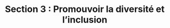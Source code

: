 ---
title: "Section 3 : Promouvoir la diversité et l’inclusion"
layout: post
lang: fr
lang-ref: 301-overview
section: 3
category: 
  - diversity
hero:
  image:
    src: 3.1-tx-heading.jpg
    alt: Une photo en gros plan d'une boîte de crayons de couleurs variées.
  standards:
    - ethics
    - accessibility
blocks:
  - type: title
    label: Objet de la présente section de la recherche
  - La section 3 résume la deuxième moitié des résultats de notre recherche liés à l’objectif de rendement principal du Nuage de talents, qui consiste à améliorer la compatibilité des candidats avec l’équipe. La section 2 portait sur les pratiques générales à adopter pour embaucher un excellent candidat qui peut bien s’intégrer à l’équipe. À la section 3, nous nous concentrons sur les composantes de la diversité et de l’inclusion du concept de « comptabilité avec l’équipe ». Nous examinons des questions comme le codage culturel et les préjugés systématiques dans la conception du processus, nous repensons les paramètres par défaut existants du gouvernement du Canada et nous modifions l’architecture des choix qui détermine la façon dont les gestionnaires attribuent de la valeur à la dotation. Ce rapport rassemble tous nos travaux de réflexion sur la diversité et l’inclusion à un seul endroit pour en faciliter la consultation.
  - "Il y a une limite importante de la recherche qui doit être signalée dès le départ : nous nous appuyons sur des données qualitatives et des rapports fournis par les gestionnaires. En raison des exigences en matière de protection des renseignements personnels associées au système de la TI, nous n’avons pas mis en place des mesures de contrôle pour recueillir des données quantitatives sur l’équité en matière d’emploi auprès des candidats. (Voir le résumé de notre quête pour assurer l’espace de serveur dans un environnement Protégé B.) Le Nuage de talents en est aux dernières étapes du processus de certification et d’autorisation qui permettrait de mener une expérience plus vaste sur la plateforme pour confirmer (ou réfuter) la théorie. Une telle expérience comprendrait une taille d’échantillon et une collecte de données quantitatives statistiquement valides. Toutefois, en attendant, les idées présentées ici devront être considérées comme des signaux et des indicateurs fondés sur la recherche qualitative et les essais à petite échelle, validés par rapport à la recherche externe et à la théorie." 
  - Les résultats sont prometteurs et indiquent une nouvelle direction dans la théorie pour ceux qui cherchent des occasions de promouvoir l’inclusion et la diversité dans l’embauche, mais ils sont loin d’être définitifs. Il est préférable de les considérer comme le début d’une voie qui s’oriente dans une direction différente de celles de la théorie qui ont été appliquées précédemment dans l’embauche par le gouvernement. Ce n’est toutefois que le début de l’exploration de cette nouvelle voie; nous ne savons pas encore si elle est viable ou où elle mènera.
  - type: callout
    title: Liste des expériences et des interventions
    content: 
      - "<ul data-h2-font-color=\"b(purple)\"><li>Accessible par choix et par conception</li><li>Les compétences au lieu de l’expérience, et l’importance de ce choix</li><li>Portail des talents autochtones</li><li>Étude de cas : Modifier le paramètre par défaut sur Études essentielles</li><li>Histoire du candidat : Franchir la porte</li><li>Renforcer la réalisation de l’action #SoisToiMême : LGBTQ2+ sur le Nuage de talents</li><li>Pourquoi ne pas utiliser un recrutement anonyme?</li></ul>"
  - type: subtitle
    label: "Concept clé : Aucune « adaptation à la culture » sans approche exempte de préjugés"
  - "Le Nuage de talents a conçu un modèle qui tente d’optimiser la compatibilité des candidats avec l’équipe en tenant compte des facteurs humains comme la culture d’équipe, l’environnement de travail et le style de leadership et de gestion. Or, nous ne pouvons pas parler d’optimiser le résultat de l’embauche et de renforcer l’« adaptation à la culture » dans un processus de dotation sans voir à ce que notre modèle comprenne des automatismes régulateurs correspondants contre les préjugés à l’égard des groupes en quête d’équité. <strong style=\"letter-spacing: -1px;\" data-h2-font-weight=\"b(800)\" data-h2-font-color=\"b(purple)\">Un modèle de dotation qui produit un processus rapide et l’embauche d’un excellent candidat ne doit pas produire ces résultats au détriment de la promotion de la diversité et de l’inclusion. Le modèle ne peut pas servir à favoriser une solution des « embauches entre semblables ».</strong> Par conséquent, nous ne pouvons pas promouvoir une diversité et une inclusion significatives dans la dotation du gouvernement sans tenir compte des nombreuses façons dont la culture, le contexte opérationnel et les valeurs individuelles contribuent à la prise de décisions d’embauche. Si nous voulons des changements profonds, nous devons examiner les mécanismes interdépendants du processus, des politiques, des pratiques courantes, de l’histoire et du comportement humain."
  - Pour obtenir un résultat différent, nous devons adopter une approche différente. Le Nuage de talents est un projet qui vise à obtenir deux résultats très différents, à savoir une dotation plus rapide et un moteur d’optimisation qui produit une solide compatibilité des candidats avec l’équipe. Pour y parvenir d’une manière socialement responsable, nous devons concevoir de nouvelles méthodes, afin que la plateforme soit inclusive sur le plan expérimental pour tous les groupes, en particulier pour les groupes marginalisés et en quête d’équité. Nous devons également veiller à ce que les résultats d’embauche réels, et pas seulement le « regroupement » sur la plateforme favorisent une diversité et une inclusion significatives. Il doit y avoir un équilibre éthique entre les trois objectifs de rendement du projet dans la poursuite des résultats.
  - type: subtitle
    label: Lorsque nous changeons l’équation de la valeur, nous changeons le résultat
  - "Au cœur de l’approche en matière de diversité et d’inclusion du Nuage de talents se trouve un principe très simple : lorsque les gens changent ce qui est valorisé dans un système, ils changent qui est valorisé, une situation qui mène à des résultats différents. Selon notre théorie, lorsqu’un système est conçu pour reconnaître et valoriser une plus grande diversité d’expériences humaines et de parcours de vie dans l’acquisition de compétences et d’expérience, les gestionnaires de ce système trouveront de la valeur dans les compétences d’une plus grande diversité de candidats pendant la présélection, l’évaluation et les décisions d’embauche finale. Avec le temps, cette situation mènera à une fonction publique plus diversifiée et inclusive."
  - type: image
    src: 3.1-tx-hands.jpg
    alt: Une photo d'une série de mains, chacune avec une couleur de peau différente, disposées en ligne.
    route: section1
  - Pour changer les résultats qu’un système produit, il faut plus que des mots bien intentionnés d’engagement envers l’inclusion. Il faut un changement fondamental dans l’architecture des choix de la structure de valeur aux points de décision clés du système. Il faut aussi reconnaître que la conception fondamentale de tout modèle de dotation est codée culturellement. Il peut être difficile d’apporter ces changements, surtout si certains éléments de l’architecture des choix existante sont considérés comme étant trop enracinés, trop complexes ou trop fondamentaux pour être adaptés. En fait, il n’y a rien de plus codé culturellement que quelque chose qui, selon les gens, ne peut pas être changé — quelque chose qui est présumé être inchangeable, au point que les gens oublient qu’il a été construit socialement à l’origine, à une époque antérieure. 
  - "<strong style=\"letter-spacing: -1px;\" data-h2-font-weight=\"b(800)\" data-h2-font-color=\"b(purple)\">Nous sommes profondément reconnaissants à toutes les personnes qui ont eu le courage de nous faire part de leurs expériences et de leurs réflexions</strong> au cours de la recherche sur cette composante du projet, même lorsque les histoires étaient profondément personnelles et difficiles à raconter. <strong style=\"letter-spacing: -1px;\" data-h2-font-weight=\"b(800)\" data-h2-font-color=\"b(purple)\">Ce genre de courage impose à notre équipe la responsabilité d’honorer ces histoires par nos propres actions.</strong> Voici donc la théorie et le travail que nous offrons comme premier pas dans cette direction."
  - type: pullquote
    content: « L’élaboration d’une solution viable exige plus que des conceptions inclusives. Il faut aussi un changement structurel. »
---